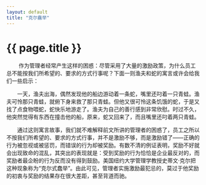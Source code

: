 ```yaml
---
layout: default
title: "克尔蠢举"
---
```


# {{ page.title }}


　　 作为管理者经常产生这样的困惑：尽管采用了大量的激励政策，为什么员工总不能按我们所希望的、要求的方式行事呢？下面一则渔夫和蛇的寓言或许会给我们一些启示：

　　一天，渔夫出海，偶然发现他的船边游动着一条蛇，嘴里还叼着一只青蛙。渔夫可怜那只青蛙，就俯下身来救了那只青蛙。但他又很可怜这条饥饿的蛇，于是又找了点食物喂蛇，蛇快乐地游走了。渔夫为自己的善行感到非常欣慰。时过不久，他突然觉得有东西在撞击他的船，原来，蛇又回来了，而且嘴里还叼着两只青蛙。

　　通过这则寓言故事，我们就不难解释前文所讲的管理者的困惑了，员工之所以不按我们所希望的、要求的方式行事，并不是激励不够，而是激励错了——正确的行为被忽视或被惩罚，而错误的行为却被奖励。有数不清的例证表明，奖励不好就会出现致命的混乱，其突出的表现就是：受到奖励的行为恰恰是企业最反对的，而奖励者最企盼的行为反而没有得到鼓励。美国纽约大学管理学教授史蒂文·克尔把这种现象称为“克尔式蠢举”。由此可见，管理者实施激励最犯忌的，莫过于他奖励的初衷与奖励的结果存在很大差距，甚至背道而驰。
